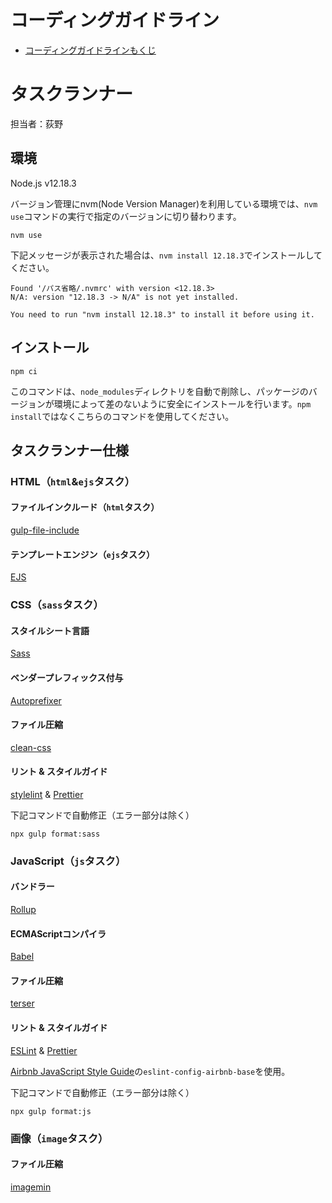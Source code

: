 # コーディングガイドライン
- <a href="guideline_index.md">コーディングガイドラインもくじ</a>


# タスクランナー

担当者：荻野

## 環境

Node.js v12.18.3

バージョン管理にnvm(Node Version Manager)を利用している環境では、`nvm use`コマンドの実行で指定のバージョンに切り替わります。

```
nvm use
```

下記メッセージが表示された場合は、`nvm install 12.18.3`でインストールしてください。

```
Found '/パス省略/.nvmrc' with version <12.18.3>
N/A: version "12.18.3 -> N/A" is not yet installed.

You need to run "nvm install 12.18.3" to install it before using it.
```

## インストール

```
npm ci
```

このコマンドは、`node_modules`ディレクトリを自動で削除し、パッケージのバージョンが環境によって差のないように安全にインストールを行います。`npm install`ではなくこちらのコマンドを使用してください。

## タスクランナー仕様

### HTML（`html`&`ejs`タスク）

#### ファイルインクルード（`html`タスク）

[gulp-file-include](https://github.com/haoxins/gulp-file-include)

#### テンプレートエンジン（`ejs`タスク）

[EJS](https://ejs.co/)

### CSS（`sass`タスク）

#### スタイルシート言語

[Sass](https://sass-lang.com/)

#### ベンダープレフィックス付与

[Autoprefixer](https://github.com/postcss/autoprefixer)

#### ファイル圧縮

[clean-css](https://github.com/jakubpawlowicz/clean-css)

#### リント & スタイルガイド

[stylelint](hhttps://stylelint.io/) & [Prettier](https://prettier.io/)

下記コマンドで自動修正（エラー部分は除く）

```
npx gulp format:sass
```

### JavaScript（`js`タスク）

#### バンドラー

[Rollup](https://rollupjs.org/guide/en/)

#### ECMAScriptコンパイラ

[Babel](https://babeljs.io/)

#### ファイル圧縮

[terser](https://github.com/terser-js/terser)

#### リント & スタイルガイド

[ESLint](https://eslint.org/) & [Prettier](https://prettier.io/)

[Airbnb JavaScript Style Guide](https://github.com/airbnb/javascript)の`eslint-config-airbnb-base`を使用。

下記コマンドで自動修正（エラー部分は除く）

```
npx gulp format:js
```

### 画像（`image`タスク）

#### ファイル圧縮

[imagemin](https://github.com/imagemin/imagemin)
